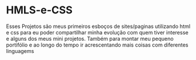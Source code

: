# HMLS-e-CSS
Esses Projetos são meus primeiros esboços de sites/paginas utilizando html e css 
para eu poder compartilhar minha evolução com quem tiver interesse e alguns
dos meus mini projetos.
Também para montar meu pequeno portifólio e ao longo do tempo ir acrescentando mais coisas
com diferentes linguagems
